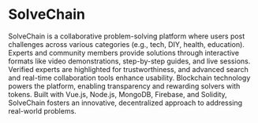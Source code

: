 # SolveChain

SolveChain is a collaborative problem-solving platform where users post challenges across various categories (e.g., tech, DIY, health, education). Experts and community members provide solutions through interactive formats like video demonstrations, step-by-step guides, and live sessions. Verified experts are highlighted for trustworthiness, and advanced search and real-time collaboration tools enhance usability. Blockchain technology powers the platform, enabling transparency and rewarding solvers with tokens. Built with Vue.js, Node.js, MongoDB, Firebase, and Solidity, SolveChain fosters an innovative, decentralized approach to addressing real-world problems.
